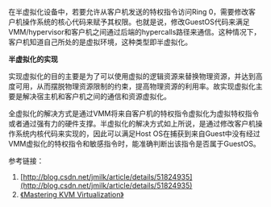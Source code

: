 在半虚拟化设备中，若要允许从客户机发送的特权指令访问Ring 0，需要修改客户机操作系统的核心代码来赋予其权限。也就是说，修改GuestOS代码来满足VMM/hypervisor和客户机之间通过后端的hypercalls路径来通信。这种情况下，客户机知道自己所处的是虚拟环境，这种类型即半虚拟化。

**半虚拟化的实现**

实现虚拟化的目的主要是为了可以使用虚拟的逻辑资源来替换物理资源，并达到高度可用，从而摆脱物理资源限制的约束，提高物理资源的利用率。故实现虚拟化主要是解决宿主机和客户机之间的通信和资源虚拟化。

全虚拟化的解决方式是通过VMM将来自客户机的特权指令虚拟化为虚拟特权指令或者通过强有力的硬件支撑。半虚拟化的解决方式如上所说，是通过修改客户机操作系统内核代码来实现的，因此可以满足Host OS在捕获到来自Guest中没有经过VMM虚拟化的特权指令和敏感指令时，能准确判断出该指令是否属于GuestOS。



参考链接：

1. [http://blog.csdn.net/jmilk/article/details/51824935](http://blog.csdn.net/jmilk/article/details/51824935)
2. [《Mastering KVM Virtualization》](http://pan.baidu.com/s/1kUN5Afl#list/path=%2F)



